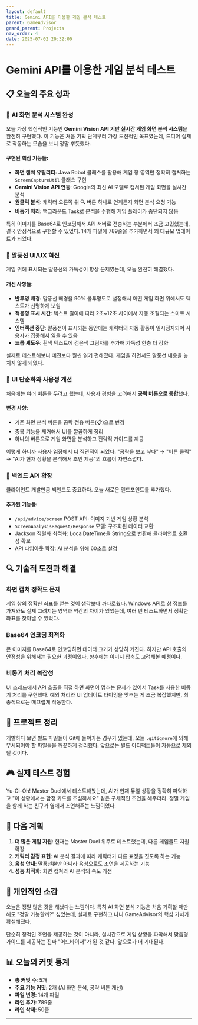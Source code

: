 ```yaml
---
layout: default
title: Gemini API를 이용한 게임 분석 테스트
parent: GameAdvisor
grand_parent: Projects
nav_order: 4
date: 2025-07-02 20:32:00
---
```


# Gemini API를 이용한 게임 분석 테스트

## 📋 오늘의 주요 성과

### 🤖 AI 화면 분석 시스템 완성

오늘 가장 핵심적인 기능인 **Gemini Vision API 기반 실시간 게임 화면 분석 시스템**을 완전히 구현했다. 이 기능은 처음 기획 단계부터 가장 도전적인 목표였는데, 드디어 실제로 작동하는 모습을 보니 정말 뿌듯했다.

#### 구현된 핵심 기능들:
- **화면 캡쳐 유틸리티**: Java Robot 클래스를 활용해 게임 창 영역만 정확히 캡쳐하는 `ScreenCaptureUtil` 클래스 구현
- **Gemini Vision API 연동**: Google의 최신 AI 모델로 캡쳐된 게임 화면을 실시간 분석
- **원클릭 분석**: 캐릭터 오른쪽 위 🔍 버튼 하나로 언제든지 화면 분석 요청 가능
- **비동기 처리**: 백그라운드 Task로 분석을 수행해 게임 플레이가 중단되지 않음

특히 이미지를 Base64로 인코딩해서 API 서버로 전송하는 부분에서 조금 고민했는데, 결국 안정적으로 구현할 수 있었다. 14개 파일에 789줄을 추가하면서 꽤 대규모 업데이트가 되었다.

### 🎨 말풍선 UI/UX 혁신

게임 위에 표시되는 말풍선의 가독성이 항상 문제였는데, 오늘 완전히 해결했다.

#### 개선 사항들:
- **반투명 배경**: 말풍선 배경을 90% 불투명도로 설정해서 어떤 게임 화면 위에서도 텍스트가 선명하게 보임
- **적응형 표시 시간**: 텍스트 길이에 따라 2초~12초 사이에서 자동 조절되는 스마트 시스템
- **인터랙션 중단**: 말풍선이 표시되는 동안에는 캐릭터의 자동 활동이 일시정지되어 사용자가 집중해서 읽을 수 있음
- **드롭 셰도우**: 흰색 텍스트에 검은색 그림자를 추가해 가독성 한층 더 강화

실제로 테스트해보니 예전보다 훨씬 읽기 편해졌다. 게임을 하면서도 말풍선 내용을 놓치지 않게 되었다.

### 🔧 UI 단순화와 사용성 개선

처음에는 여러 버튼을 두려고 했는데, 사용자 경험을 고려해서 **공략 버튼으로 통합**했다.

#### 변경 사항:
- 기존 화면 분석 버튼을 공략 전용 버튼(📋)으로 변경
- 중복 기능을 제거해서 UI를 깔끔하게 정리
- 하나의 버튼으로 게임 화면을 분석하고 전략적 가이드를 제공

이렇게 하니까 사용자 입장에서 더 직관적이 되었다. "공략을 보고 싶다" → "버튼 클릭" → "AI가 현재 상황을 분석해서 조언 제공"의 흐름이 자연스럽다.

### 🔄 백엔드 API 확장

클라이언트 개발만큼 백엔드도 중요하다. 오늘 새로운 엔드포인트를 추가했다.

#### 추가된 기능들:
- `/api/advice/screen` POST API: 이미지 기반 게임 상황 분석
- `ScreenAnalysisRequest/Response` 모델: 구조화된 데이터 교환
- Jackson 직렬화 최적화: LocalDateTime을 String으로 변환해 클라이언트 호환성 확보
- API 타임아웃 확장: AI 분석을 위해 60초로 설정

## 🔍 기술적 도전과 해결

### 화면 캡쳐 정확도 문제
게임 창의 정확한 좌표를 얻는 것이 생각보다 까다로웠다. Windows API로 창 정보를 가져와도 실제 그려지는 영역과 약간의 차이가 있었는데, 여러 번 테스트하면서 정확한 좌표를 찾아낼 수 있었다.

### Base64 인코딩 최적화
큰 이미지를 Base64로 인코딩하면 데이터 크기가 상당히 커진다. 하지만 API 호출의 안정성을 위해서는 필요한 과정이었다. 향후에는 이미지 압축도 고려해볼 예정이다.

### 비동기 처리 복잡성
UI 스레드에서 API 호출을 직접 하면 화면이 멈추는 문제가 있어서 Task를 사용한 비동기 처리를 구현했다. 예외 처리와 UI 업데이트 타이밍을 맞추는 게 조금 복잡했지만, 최종적으로는 매끄럽게 작동한다.

## 🧹 프로젝트 정리

개발하다 보면 빌드 파일들이 Git에 들어가는 경우가 있는데, 오늘 `.gitignore`에 의해 무시되어야 할 파일들을 깨끗하게 정리했다. 앞으로는 빌드 아티팩트들이 자동으로 제외될 것이다.

## 🎮 실제 테스트 경험

Yu-Gi-Oh! Master Duel에서 테스트해봤는데, AI가 현재 듀얼 상황을 정확히 파악하고 "이 상황에서는 함정 카드를 조심하세요" 같은 구체적인 조언을 해주더라. 정말 게임을 함께 하는 친구가 옆에서 조언해주는 느낌이었다.

## 🚀 다음 계획

1. **더 많은 게임 지원**: 현재는 Master Duel 위주로 테스트했는데, 다른 게임들도 지원 확장
2. **캐릭터 감정 표현**: AI 분석 결과에 따라 캐릭터가 다른 표정을 짓도록 하는 기능
3. **음성 안내**: 말풍선뿐만 아니라 음성으로도 조언을 제공하는 기능
4. **성능 최적화**: 화면 캡쳐와 AI 분석의 속도 개선

## 💭 개인적인 소감

오늘은 정말 많은 것을 해냈다는 느낌이다. 특히 AI 화면 분석 기능은 처음 기획할 때만 해도 "정말 가능할까?" 싶었는데, 실제로 구현하고 나니 GameAdvisor의 핵심 가치가 확실해졌다. 

단순히 정적인 조언을 제공하는 것이 아니라, 실시간으로 게임 상황을 파악해서 맞춤형 가이드를 제공하는 진짜 "어드바이저"가 된 것 같다. 앞으로가 더 기대된다.

## 📊 오늘의 커밋 통계

- **총 커밋 수**: 5개
- **주요 기능 커밋**: 2개 (AI 화면 분석, 공략 버튼 개선)
- **파일 변경**: 14개 파일
- **라인 추가**: 789줄
- **라인 삭제**: 50줄

---